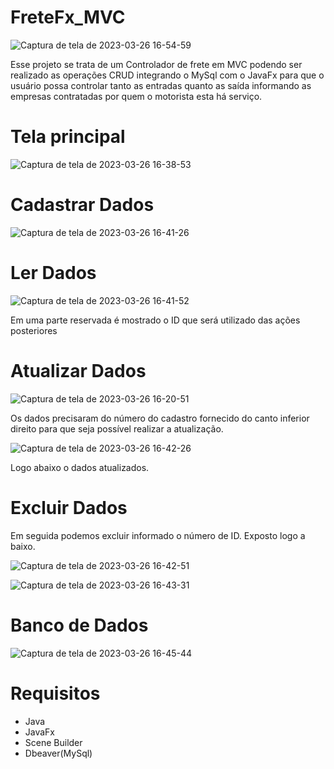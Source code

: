 # FreteFx_MVC

![Captura de tela de 2023-03-26 16-54-59](https://user-images.githubusercontent.com/96485637/227801068-72a994a6-6561-488d-960f-61650218eef8.png)

Esse projeto se trata de um Controlador de frete em MVC podendo ser realizado as operações CRUD integrando o 
MySql com o JavaFx para que o usuário possa controlar tanto as entradas quanto as saída informando as empresas contratadas por 
quem o motorista esta há serviço. 

# Tela principal

![Captura de tela de 2023-03-26 16-38-53](https://user-images.githubusercontent.com/96485637/227801550-f0a5b7c3-5f8f-4f08-9494-4d2ed77cfb06.png)


# Cadastrar Dados

![Captura de tela de 2023-03-26 16-41-26](https://user-images.githubusercontent.com/96485637/227801569-8c2a1301-1bcb-48b4-8826-fb0b67365916.png)


# Ler Dados

![Captura de tela de 2023-03-26 16-41-52](https://user-images.githubusercontent.com/96485637/227801589-da4b9427-a96f-4877-a099-ceb319e5423c.png)


Em uma parte reservada é mostrado o ID que será utilizado das ações posteriores


# Atualizar Dados

![Captura de tela de 2023-03-26 16-20-51](https://user-images.githubusercontent.com/96485637/227801413-fae6ddcc-b189-4329-a3da-b04168cfa840.png)

Os dados precisaram do número do cadastro fornecido do canto inferior direito para que seja possível realizar a atualização.

![Captura de tela de 2023-03-26 16-42-26](https://user-images.githubusercontent.com/96485637/227801682-a70cd82d-605d-456e-bb67-7c8a0a09305b.png)

Logo abaixo o dados atualizados.

# Excluir Dados

Em seguida podemos excluir informado o número de ID. Exposto logo a baixo. 

![Captura de tela de 2023-03-26 16-42-51](https://user-images.githubusercontent.com/96485637/227801710-e7fe4df2-cc62-43a8-875b-2d62586e1b3f.png)

![Captura de tela de 2023-03-26 16-43-31](https://user-images.githubusercontent.com/96485637/227801822-1a34d863-8b65-412a-a4b3-18f0e8116080.png)

# Banco de Dados 

![Captura de tela de 2023-03-26 16-45-44](https://user-images.githubusercontent.com/96485637/227801839-622abdf6-5811-495d-b880-84fe55581230.png)


# Requisitos 

- Java
- JavaFx
- Scene Builder
- Dbeaver(MySql)



